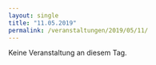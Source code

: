 ```yaml
---
layout: single
title: "11.05.2019"
permalink: /veranstaltungen/2019/05/11/
---
```


Keine Veranstaltung an diesem Tag.
